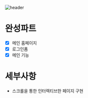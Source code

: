![header](https://capsule-render.vercel.app/api?type=waving&color=auto&height=300&section=header&text=Alzheimer's%20disease%20&fontSize=90&animation=fadeIn&fontAlignY=38&desc=%20Front&descAlignY=65&descAlign=75)
# 완성파트
* [x] 메인 홈페이지
* [x] 로그인폼
* [x] 메인 기능
# 세부사항
- 스크롤을 통한 인터렉티브한 페이지 구현
